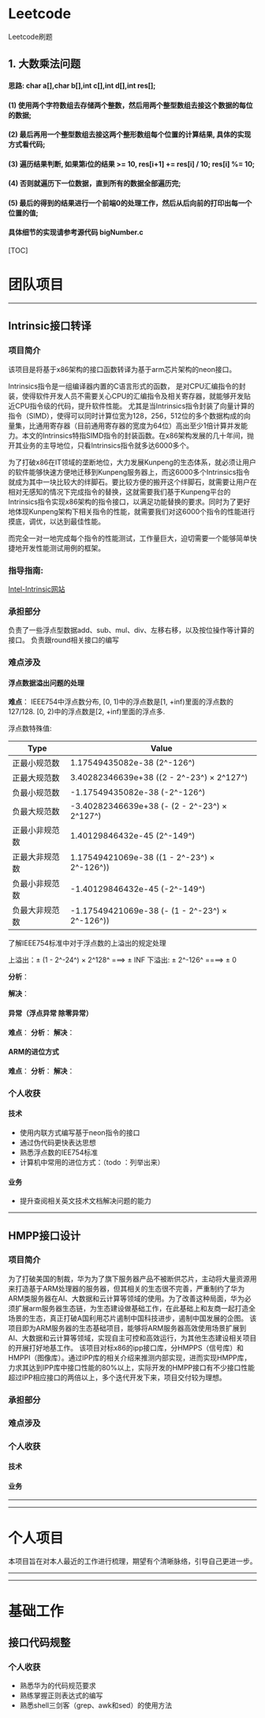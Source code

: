 # Leetcode
Leetcode刷题
## 1. 大数乘法问题
   #### 思路:  char a[],char b[],int c[],int d[],int res[];
   #### (1) 使用两个字符数组去存储两个整数，然后用两个整型数组去接这个数据的每位的数据;
   #### (2) 最后再用一个整型数组去接这两个整形数组每个位置的计算结果, 具体的实现方式看代码;
   #### (3) 遍历结果判断, 如果第i位的结果 >= 10, res[i+1] += res[i] / 10; res[i] %= 10;
   #### (4) 否则就遍历下一位数据，直到所有的数据全部遍历完;
   #### (5) 最后的得到的结果进行一个前端0的处理工作，然后从后向前的打印出每一个位置的值;

   #### 具体细节的实现请参考源代码 bigNumber.c
   
   [TOC]
# 团队项目
------
## Intrinsic接口转译


### 项目简介
该项目是将基于x86架构的接口函数转译为基于arm芯片架构的neon接口。

Intrinsics指令是一组编译器内置的C语言形式的函数， 是对CPU汇编指令的封装，使得软件开发人员不需要关心CPU的汇编指令及相关寄存器，就能够开发贴近CPU指令级的代码，提升软件性能。
尤其是当Intrinsics指令封装了向量计算的指令（SIMD），使得可以同时计算位宽为128，256，512位的多个数据构成的向量集，比通用寄存器（目前通用寄存器的宽度为64位）高出至少1倍计算并发能力。本文的Intrinsics特指SIMD指令的封装函数。在x86架构发展的几十年间，抛开其业务的主导地位，只看Intrinsics指令就多达6000多个。

为了打破x86在IT领域的垄断地位，大力发展Kunpeng的生态体系，就必须让用户的软件能够快速方便地迁移到Kunpeng服务器上，而这6000多个Intrinsics指令就成为其中一块比较大的绊脚石。要比较方便的搬开这个绊脚石，就需要让用户在相对无感知的情况下完成指令的替换，这就需要我们基于Kunpeng平台的Intrinsics指令实现x86架构的指令接口，以满足功能替换的要求。同时为了更好地体现Kunpeng架构下相关指令的性能，就需要我们对这6000个指令的性能进行摸底，调优，以达到最佳性能。

而完全一对一地完成每个指令的性能测试，工作量巨大，迫切需要一个能够简单快捷地开发性能测试用例的框架。


### 指导指南: 
[Intel-Intrinsic网站](https://software.intel.com/sites/landingpage/IntrinsicsGuide/)


### 承担部分
负责了一些浮点型数据add、sub、mul、div、左移右移，以及按位操作等计算的接口。
负责跟round相关接口的编写

### 难点涉及
#### 浮点数据溢出问题的处理

**难点**：
IEEE754中浮点数分布, 
[0, 1)中的浮点数是[1, +inf)里面的浮点数的 127/128.
[0, 2)中的浮点数是[2, +inf)里面的浮点多.

浮点数特殊值:

|Type|Value|
| -- | -- |
|正最小规范数|1.17549435082e-38 (2^-126^)|
|正最大规范数|3.40282346639e+38 ((2 - 2^-23^) $\times$ 2^127^)|
|负最小规范数|-1.17549435082e-38 (-2^-126^)|
|负最大规范数|-3.40282346639e+38 (- (2 - 2^-23^) $\times$ 2^127^)|
|正最小非规范数|1.40129846432e-45 (2^-149^)|
|正最大非规范数|1.17549421069e-38 ((1 - 2^-23^) $\times$ 2^-126^))|
|负最小非规范数|-1.40129846432e-45 (-2^-149^)|
|负最大非规范数|-1.17549421069e-38 (- (1 - 2^-23^) $\times$ 2^-126^))|

了解IEEE754标准中对于浮点数的上溢出的规定处理

上溢出：$\pm$ (1 - 2^-24^) $\times$ 2^128^  ===> $\pm$ INF
下溢出: $\pm$ 2^-126^ ====> $\pm$ 0

**分析**：



**解决**：


#### 异常（浮点异常 除零异常）
**难点**：
**分析**：
**解决**：
#### ARM的进位方式
**难点**：
**分析**：
**解决**：
### 个人收获
#### 技术
- 使用内联方式编写基于neon指令的接口
- 通过伪代码更快表达思想
- 熟悉浮点数的IEE754标准
- 计算机中常用的进位方式：（todo ：列举出来）
#### 业务
- 提升查阅相关英文技术文档解决问题的能力
------------------


## HMPP接口设计
### 项目简介
为了打破美国的制裁，华为为了旗下服务器产品不被断供芯片，主动将大量资源用来打造基于ARM处理器的服务器，但其相关的生态很不完善，严重制约了华为ARM类服务器在AI、大数据和云计算等领域的使用。为了改善这种局面，华为必须扩展arm服务器生态链，为生态建设做基础工作，在此基础上和友商一起打造全场景的生态，真正打破A国利用芯片遏制中国科技进步，遏制中国发展的企图。
该项目即为ARM服务器的生态基础项目，能够将ARM服务器高效使用场景扩展到AI、大数据和云计算等领域，实现自主可控和高效运行，为其他生态建设相关项目的开展打好地基工作。
该项目对标x86的ipp接口库，分HMPPS（信号库）和HMPPI（图像库）。通过IPP库的相关介绍来推测内部实现，进而实现HMPP库，力求其达到IPP库中接口性能的80%以上，实际开发的HMPP接口有不少接口性能超过IPP相应接口的两倍以上，多个迭代开发下来，项目交付较为理想。
### 承担部分

### 难点涉及

### 个人收获
#### 技术

#### 业务


------
------
# 个人项目

本项目旨在对本人最近的工作进行梳理，期望有个清晰脉络，引导自己更进一步。


-----
-----
# 基础工作
## 接口代码规整
### 个人收获
- 熟悉华为的代码规范要求
- 熟练掌握正则表达式的编写
- 熟悉shell三剑客（grep、awk和sed）的使用方法
